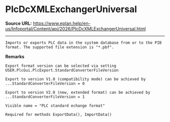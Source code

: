 # PlcDcXMLExchangerUniversal

**Source URL:** https://www.eplan.help/en-us/Infoportal/Content/api/2026/PlcDcXMLExchangerUniversal.html

---

```
Imports or exports PLC data in the system database from or to the PIB format. The supported file extension is "*.pbf".
```

  

**Remarks**

```
Export format version can be selected via setting USER.PlcGui.PlcExport.StandardConverterFileVersion
```

```
Export to version V1.0 (compatibility mode) can be achieved by ...StandardConverterFileVersion = 0
```

```
Export to version V2.0 (new, extended format) can be achieved by ...StandardConverterFileVersion = 1
```

```
Visible name = "PLC standard echange format"
```

```
Required for methods ExportData(), ImportData()
```